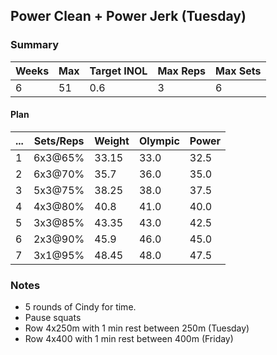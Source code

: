 ## Power Clean + Power Jerk (Tuesday)

### Summary

Weeks | Max | Target INOL | Max Reps | Max Sets
--- | --- | --- | --- | ---
6 | 51 | 0.6 | 3 | 6

#### Plan

 ... | Sets/Reps | Weight | Olympic | Power
--- | --- | --- | --- | ---
1 | 6x3@65% | 33.15 | 33.0 | 32.5
2 | 6x3@70% | 35.7 | 36.0 | 35.0
3 | 5x3@75% | 38.25 | 38.0 | 37.5
4 | 4x3@80% | 40.8 | 41.0 | 40.0
5 | 3x3@85% | 43.35 | 43.0 | 42.5
6 | 2x3@90% | 45.9 | 46.0 | 45.0
7 | 3x1@95% | 48.45 | 48.0 | 47.5

### Notes

- 5 rounds of Cindy for time.
- Pause squats
- Row 4x250m with 1 min rest between 250m (Tuesday)
- Row 4x400 with 1 min rest between 400m (Friday)

